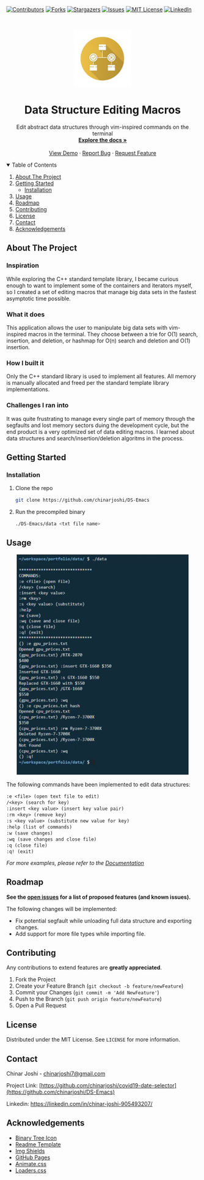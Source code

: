 [![Contributors][contributors-shield]][contributors-url]
[![Forks][forks-shield]][forks-url]
[![Stargazers][stars-shield]][stars-url]
[![Issues][issues-shield]][issues-url]
[![MIT License][license-shield]][license-url]
[![LinkedIn][linkedin-shield]][linkedin-url]

<!-- PROJECT LOGO -->
<br />
    
<p align="center">
  <a href="https://github.com/cjoshi7/DS-Emacs">
    <img src="images/icon.png" alt="Logo" width="150" height="150">
  </a>

  <h1 align="center">Data Structure Editing Macros</h1>

  <p align="center">
    Edit abstract data structures through vim-inspired commands on the terminal
    <br />
    <a href="https://github.com/chinarjoshi/DS-Emacs"><strong>Explore the docs »</strong></a>
    <br />
    <br />
    <a href="https://youtu.be/_txWoqk76nA">View Demo</a>
    ·
    <a href="https://github.com/chinarjoshi/DS-Emacs">Report Bug</a>
    ·
    <a href="https://github.com/chinarjoshi/DS-Emacs">Request Feature</a>
  </p>
</p>

<!-- TABLE OF CONTENTS -->
<details open="open">
  <summary>Table of Contents</summary>
  <ol>
    <li>
      <a href="#about-the-project">About The Project</a>
    </li>
    <li>
      <a href="#getting-started">Getting Started</a>
      <ul>
        <li><a href="#installation">Installation</a></li>
      </ul>
    </li>
    <li><a href="#usage">Usage</a></li>
    <li><a href="#roadmap">Roadmap</a></li>
    <li><a href="#contributing">Contributing</a></li>
    <li><a href="#license">License</a></li>
    <li><a href="#contact">Contact</a></li>
    <li><a href="#acknowledgements">Acknowledgements</a></li>
  </ol>
</details>


<!-- ABOUT THE PROJECT -->
## About The Project

### Inspiration
While exploring the C++ standard template library, I became curious enough to want to implement some of the containers and iterators myself, so I created a set of editing macros that manage big data sets in the fastest asymptotic time possible.

### What it does
This application allows the user to manipulate big data sets with vim-inspired macros in the terminal. They choose between a trie for O(1) search, insertion, and deletion, or hashmap for O(n) search and deletion and O(1) insertion.

### How I built it
Only the C++ standard library is used to implement all features. All memory is manually allocated and freed per the standard template library implementations.

### Challenges I ran into
It was quite frustrating to manage every single part of memory through the segfaults and lost memory sectors duing the development cycle, but the end product is a very optimized set of data editing macros. I learned about data structures and search/insertion/deletion algoritms in the process.

## Getting Started

### Installation

1. Clone the repo
   ```sh
   git clone https://github.com/chinarjoshi/DS-Emacs
   ```
2. Run the precompiled binary
   ```sh
   ./DS-Emacs/data <txt file name>
   ```


<!-- USAGE EXAMPLES -->
## Usage

<p align="center">
  <a href="https://github.com/chinarjoshi/DS-Emacs">
    <img src="images/demo.png" alt="example-image" width=450 height=575>
  </a>
</p>

The following commands have been implemented to edit data structures:
```
:e <file> (open text file to edit)
/<key> (search for key)
:insert <key value> (insert key value pair)
:rm <key> (remove key)
:s <key value> (substitute new value for key)
:help (list of commands)
:w (save changes)
:wq (save changes and close file)
:q (close file)
:q! (exit)
```

_For more examples, please refer to the [Documentation](https://github.com/chinarjoshi/DS-Emacs)_

<!-- ROADMAP -->
## Roadmap

__See the [open issues](https://github.com/chinarjoshi/DS-Emacs) for a list of proposed features (and known issues).__

The following changes will be implemented:

- Fix potential segfault while unloading full data structure and exporting changes.
- Add support for more file types while importing file.

<!-- CONTRIBUTING -->
## Contributing

Any contributions to extend features are **greatly appreciated**.

1. Fork the Project
2. Create your Feature Branch (`git checkout -b feature/newFeature`)
3. Commit your Changes (`git commit -m 'Add NewFeature'`)
4. Push to the Branch (`git push origin feature/newFeature`)
5. Open a Pull Request


<!-- LICENSE -->
## License

Distributed under the MIT License. See `LICENSE` for more information.


<!-- CONTACT -->
## Contact

Chinar Joshi - chinarjoshi7@gmail.com

Project Link: [https://github.com/chinarjoshi/covid19-date-selector](https://github.com/chinarjoshi/DS-Emacs)

Linkedin: https://linkedin.com/in/chinar-joshi-905493207/

<!-- ACKNOWLEDGEMENTS -->
## Acknowledgements
* [Binary Tree Icon](https://dndi.org/diseases/covid-19/target-product-profile/)
* [Readme Template](https://github.com/othneildrew/Best-README-Template)
* [Img Shields](https://shields.io)
* [GitHub Pages](https://pages.github.com)
* [Animate.css](https://daneden.github.io/animate.css)
* [Loaders.css](https://connoratherton.com/loaders)

<!-- MARKDOWN LINKS & IMAGES -->
<!-- https://www.markdownguide.org/basic-syntax/#reference-style-links -->
[contributors-shield]: https://img.shields.io/github/contributors/chinarjoshi/DS-Emacs?style=for-the-badge
[contributors-url]: https://github.com/chinarjoshi/DS-Emacs/graphs/contributors
[forks-shield]: https://img.shields.io/github/forks/chinarjoshi/DS-Emacs?style=for-the-badge
[forks-url]: https://github.com/chinarjoshi/DS-Emacs/network/members
[stars-shield]: https://img.shields.io/github/stars/chinarjoshi/DS-Emacs?style=for-the-badge
[stars-url]: https://github.com/chinarjoshi/DS-Emacs/stargazers
[issues-shield]: https://img.shields.io/github/issues/chinarjoshi/DS-Emacs?style=for-the-badge
[issues-url]: https://github.com/chinarjoshi/DS-Emacs/issues
[license-shield]: https://img.shields.io/github/license/chinarjoshi/DS-Emacs?style=for-the-badge
[license-url]: https://github.com/chinarjoshi/DS-Emacs/blob/master/LICENSE.txt
[linkedin-shield]: https://img.shields.io/badge/-LinkedIn-black.svg?style=for-the-badge&logo=linkedin&colorB=555
[linkedin-url]: https://www.linkedin.com/in/chinar-joshi-905493207/
[product-screenshot]: images/screenshot.png
